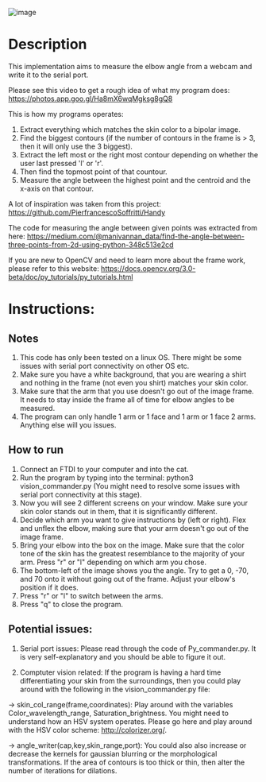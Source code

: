 
![image](https://user-images.githubusercontent.com/42900802/71767975-033b6e80-2ee0-11ea-8951-62ee4cf1004e.png)

# Description

This implementation aims to measure the elbow angle from a webcam and write it to the serial port.

Please see this video to get a rough idea of what my program does:
https://photos.app.goo.gl/Ha8mX6wqMgksg8gQ8

This is how my programs operates:
1. Extract everything which matches the skin color to a bipolar image.
2. Find the biggest contours (if the number of contours in the frame is > 3, then it will only use the 3 biggest).
3. Extract the left most or the right most contour depending on whether the user last pressed 'l' or 'r'.
4. Then find the topmost point of that countour.
5. Measure the angle between the highest point and the centroid and the x-axis on that contour.

A lot of inspiration was taken from this project: https://github.com/PierfrancescoSoffritti/Handy

The code for measuring the angle between given points was extracted from here: 
    https://medium.com/@manivannan_data/find-the-angle-between-three-points-from-2d-using-python-348c513e2cd

If you are new to OpenCV and need to learn more about the frame work, please refer to this website:
    https://docs.opencv.org/3.0-beta/doc/py_tutorials/py_tutorials.html

# Instructions:
## Notes
1. This code has only been tested on a linux OS. There might be some issues with serial port connectivity on other OS etc.
2. Make sure you have a white background, that you are wearing a shirt and nothing in the frame (not even you shirt) matches your skin color.
3. Make sure that the arm that you use doesn't go out of the image frame. It needs to stay inside the frame all of time for elbow angles to be measured.
4. The program can only handle 1 arm or 1 face and 1 arm or 1 face 2 arms. Anything else will you issues.

## How to run
1. Connect an FTDI to your computer and into the cat. 
2. Run the program by typing into the terminal: python3 vision_commander.py (You might need to resolve some issues with serial port connectivity at this stage).
3. Now you will see 2 different screens on your window. Make sure your skin color stands out in them, that it is significantly different.
4. Decide which arm you want to give instructions by (left or right). Flex and unflex the elbow, making sure that your arm doesn't go out of the image frame. 
5. Bring your elbow into the box on the image. Make sure that the color tone of the skin has the greatest resemblance to the majority of your arm. Press "r" or "l" depending on which arm you chose.
6. The bottom-left of the image shows you the angle. Try to get a 0, -70, and 70 onto it without going out of the frame. Adjust your elbow's position if it does.
7. Press "r" or "l" to switch between the arms.
8. Press "q" to close the program.


## Potential issues:
1. Serial port issues: Please read through the code of Py_commander.py. It is very self-explanatory and you should be able to figure it out.

2. Comptuter vision related:
    If the program is having a hard time differentiating your skin from the surroundings, then you could play around with the following in the vision_commander.py file:

-> skin_col_range(frame,coordinates): Play around with the variables Color_wavelength_range, Saturation_brightness. You might need to understand how an HSV system operates. Please go here and play around with the HSV color scheme: http://colorizer.org/.

-> angle_writer(cap,key,skin_range,port): You could also also increase or decrease the kernels for gaussian blurring or the morphological transformations. 
    If the area of contours is too thick or thin, then alter the number of iterations for dilations.
